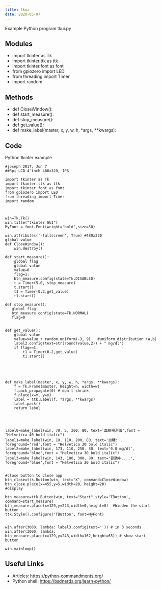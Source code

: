 ```yaml
---
title: tkui
date: 2020-05-07
---
```

Example Python program tkui.py

## Modules

* import tkinter as Tk
* import tkinter.ttk as ttk
* import tkinter.font as font
* from gpiozero import LED
* from threading import Timer
* import random

## Methods

* def CloseWindow():
* def start_measure():
* def stop_measure():	
* def get_value():
* def make_label(master, x, y, w, h, *args, **kwargs):

## Code

Python tkinter example

    #joseph 2017, Jun 7
    ##Rpi LCD 4'inch 480x320, IPS
    
    import tkinter as Tk
    import tkinter.ttk as ttk
    import tkinter.font as font
    from gpiozero import LED
    from threading import Timer
    import random
    
    
    
    win=Tk.Tk()
    win.title("tkinter GUI")
    MyFont = font.Font(weight='bold',size=30)
    
    win.attributes('-fullscreen', True) #480x320
    global value
    def CloseWindow():
        win.destroy()
    
    def start_measure():
        global flag
        global value
        value=0
        flag=1;
        btn_measure.config(state=Tk.DISABLED)
        t = Timer(5.0, stop_measure)
        t.start()
        t1 = Timer(0.2,get_value)
        t1.start()
    	
    def stop_measure():	
       global flag
       btn_measure.config(state=Tk.NORMAL)
       flag=0   
       
       
    def get_value():
        global value
        value=value + random.uniform(-3, 9)   #uniform distribution (a,b)
        label2.config(text=str(round(value,2)) + " mg/dl")
        if flag==1:
            t1 = Timer(0.2,get_value)
            t1.start()
    	
       
       
       
    	
    def make_label(master, x, y, w, h, *args, **kwargs):
        f = Tk.Frame(master, height=h, width=w)
        f.pack_propagate(0) # don't shrink
        f.place(x=x, y=y)
        label = ttk.Label(f, *args, **kwargs)
        label.pack() 
        return label
    
    
    	
    	
    label0=make_label(win, 70, 5, 300, 80, text='血糖檢測儀',font = "Helvetica 40 bold italic")
    label1=make_label(win, 18, 110, 200, 80, text='血糖:', foreground='red',font = "Helvetica 30 bold italic")
    label2=make_label(win, 173, 110, 250, 80, text='0.0 mg/dl', foreground='blue',font = "Helvetica 30 bold italic")
    label3=make_label(win, 143, 180, 300, 80, text='啓動中....', foreground='blue',font = "Helvetica 20 bold italic")
    
    
    #close button to close app
    btn_close=ttk.Button(win, text="X", command=CloseWindow)
    btn_close.place(x=455,y=5,width=20, height=20)
    #display
    
    btn_measure=ttk.Button(win, text="Start",style='TButton', command=start_measure)
    btn_measure.place(x=129,y=243,width=0,height=0)  #hidden the start button
    ttk.Style().configure('TButton', font=MyFont)
    
    
    win.after(3000, lambda: label3.config(text='')) # in 3 seconds
    win.after(3000, lambda: btn_measure.place(x=129,y=243,width=162,height=63)) # show start button
    
    win.mainloop()

## Useful Links

- Articles: https://python-commandments.org/
- Python shell: https://bsdnerds.org/learn-python/

